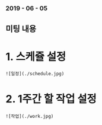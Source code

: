 ### 2019 - 06 - 05<br>
## 미팅 내용
# 1. 스케쥴 설정 <br>
    ![일정](./schedule.jpg)
# 2. 1주간 할 작업 설정
    ![작업](./work.jpg)